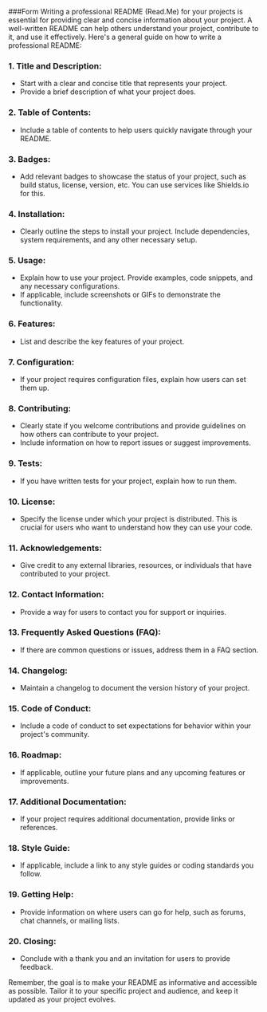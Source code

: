###Form
Writing a professional README (Read.Me) for your projects is essential for providing clear and concise information about your project. A well-written README can help others understand your project, contribute to it, and use it effectively. Here's a general guide on how to write a professional README:

### 1. Title and Description:
- Start with a clear and concise title that represents your project.
- Provide a brief description of what your project does.

### 2. Table of Contents:
- Include a table of contents to help users quickly navigate through your README.

### 3. Badges:
- Add relevant badges to showcase the status of your project, such as build status, license, version, etc. You can use services like Shields.io for this.

### 4. Installation:
- Clearly outline the steps to install your project. Include dependencies, system requirements, and any other necessary setup.

### 5. Usage:
- Explain how to use your project. Provide examples, code snippets, and any necessary configurations.
- If applicable, include screenshots or GIFs to demonstrate the functionality.

### 6. Features:
- List and describe the key features of your project.

### 7. Configuration:
- If your project requires configuration files, explain how users can set them up.

### 8. Contributing:
- Clearly state if you welcome contributions and provide guidelines on how others can contribute to your project.
- Include information on how to report issues or suggest improvements.

### 9. Tests:
- If you have written tests for your project, explain how to run them.

### 10. License:
- Specify the license under which your project is distributed. This is crucial for users who want to understand how they can use your code.

### 11. Acknowledgements:
- Give credit to any external libraries, resources, or individuals that have contributed to your project.

### 12. Contact Information:
- Provide a way for users to contact you for support or inquiries.

### 13. Frequently Asked Questions (FAQ):
- If there are common questions or issues, address them in a FAQ section.

### 14. Changelog:
- Maintain a changelog to document the version history of your project.

### 15. Code of Conduct:
- Include a code of conduct to set expectations for behavior within your project's community.

### 16. Roadmap:
- If applicable, outline your future plans and any upcoming features or improvements.

### 17. Additional Documentation:
- If your project requires additional documentation, provide links or references.

### 18. Style Guide:
- If applicable, include a link to any style guides or coding standards you follow.

### 19. Getting Help:
- Provide information on where users can go for help, such as forums, chat channels, or mailing lists.

### 20. Closing:
- Conclude with a thank you and an invitation for users to provide feedback.

Remember, the goal is to make your README as informative and accessible as possible. Tailor it to your specific project and audience, and keep it updated as your project evolves.
